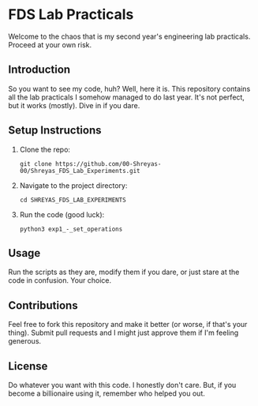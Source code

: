 <h1>FDS Lab Practicals</h1>
<p>Welcome to the chaos that is my second year's engineering lab practicals. Proceed at your own risk.</p>

<h2 id="introduction">Introduction</h2>
<p>So you want to see my code, huh? Well, here it is. This repository contains all the lab practicals I somehow managed to do last year. It's not perfect, but it works (mostly). Dive in if you dare.</p>

<h2 id="setup-instructions">Setup Instructions</h2>
    <ol>
        <li>
            Clone the repo:
            <pre><code>git clone https://github.com/00-Shreyas-00/Shreyas_FDS_Lab_Experiments.git</code></pre>
        </li>
        <li>
            Navigate to the project directory:
            <pre><code>cd SHREYAS_FDS_LAB_EXPERIMENTS</code></pre>
        </li>
        <li>
            Run the code (good luck):
            <pre><code>python3 exp1_-_set_operations</code></pre>
        </li>
    </ol>

<h2 id="usage">Usage</h2>
<p>Run the scripts as they are, modify them if you dare, or just stare at the code in confusion. Your choice.</p>

<h2 id="contributions">Contributions</h2>
<p>Feel free to fork this repository and make it better (or worse, if that's your thing). Submit pull requests and I might just approve them if I'm feeling generous.</p>

<h2 id="license">License</h2>
<p>Do whatever you want with this code. I honestly don't care. But, if you become a billionaire using it, remember who helped you out.</p>
